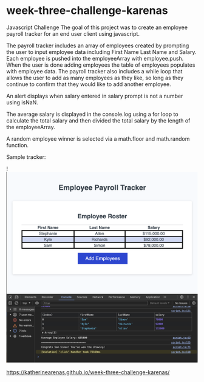 # week-three-challenge-karenas
Javascript Challenge 
The goal of this project was to create an employee payroll tracker for an end user client using javascript.

The payroll tracker includes an array of employees created by prompting the user to input employee data including First Name Last Name and Salary. Each employee is pushed into the employeeArray with employee.push. When the user is done adding employees the table of employees populates with employee data. The payroll tracker also includes a while loop that allows the user to add as many employees as they like, so long as they continue to confirm that they would like to add another employee.

An alert displays when salary entered in salary prompt is not a number using isNaN.

The average salary is displayed in the console.log using a for loop to calculate the total salary and then divided the total salary by the length of the employeeArray.

A random employee winner is selected via a math.floor and math.random function.

Sample tracker: 

!![screenshot](mypayrolltracker.png)


https://katherinearenas.github.io/week-three-challenge-karenas/

